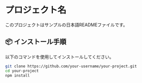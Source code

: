 # プロジェクト名

このプロジェクトはサンプルの日本語READMEファイルです。

## 📦 インストール手順

以下のコマンドを使用してインストールしてください。

```bash
git clone https://github.com/your-username/your-project.git
cd your-project
npm install  
```